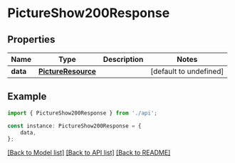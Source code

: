 # PictureShow200Response


## Properties

Name | Type | Description | Notes
------------ | ------------- | ------------- | -------------
**data** | [**PictureResource**](PictureResource.md) |  | [default to undefined]

## Example

```typescript
import { PictureShow200Response } from './api';

const instance: PictureShow200Response = {
    data,
};
```

[[Back to Model list]](../README.md#documentation-for-models) [[Back to API list]](../README.md#documentation-for-api-endpoints) [[Back to README]](../README.md)
